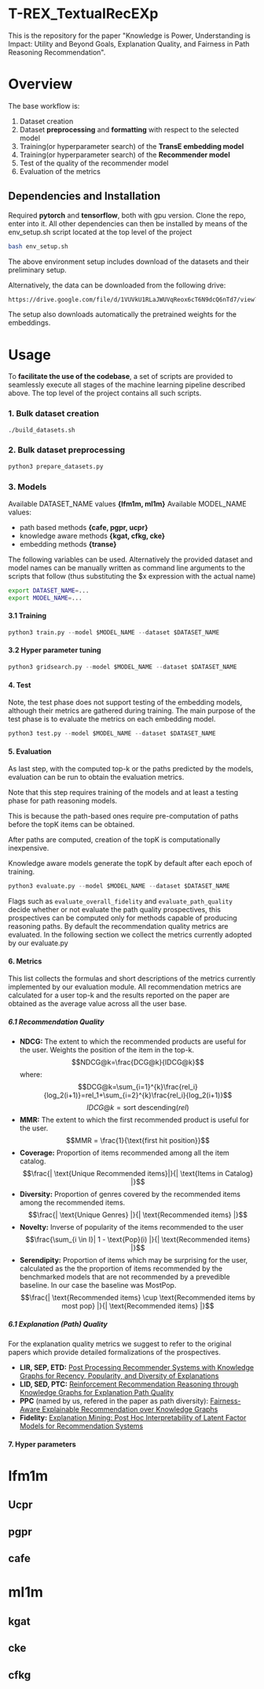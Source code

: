 # T-REX_TextualRecEXp
This is the repository for the paper "Knowledge is Power, Understanding is Impact: Utility and Beyond Goals, Explanation Quality, and Fairness in Path Reasoning Recommendation".

# Overview
The base workflow is:
1. Dataset creation
2. Dataset **preprocessing** and **formatting** with respect to the selected model
3. Training(or hyperparameter search) of the **TransE embedding model**
4. Training(or hyperparameter search) of the **Recommender model**
5. Test of the quality of the recommender model
6. Evaluation of the metrics

## Dependencies and Installation
Required **pytorch** and **tensorflow**, both with gpu version.
Clone the repo, enter into it.
All other dependencies can then be installed by means of the env_setup.sh script located at the top level of the project
```bash
bash env_setup.sh
```
The above environment setup includes download of the datasets and their preliminary setup.

Alternatively, the data can be downloaded from the following drive:
```bash
https://drive.google.com/file/d/1VUVkU1RLaJWUVqReox6cT6N9dcQ6nTd7/view?usp=sharing
```
The setup also downloads automatically the pretrained weights for the embeddings.

# Usage
To **facilitate the use of the codebase**, a set of scripts are provided to seamlessly execute all stages of the machine learning pipeline described above.
The top level of the project contains all such scripts.

### 1. Bulk dataset creation
```bash
./build_datasets.sh
```
### 2. Bulk dataset preprocessing
```python
python3 prepare_datasets.py
```
### 3. Models
Available DATASET_NAME values **{lfm1m, ml1m}**
Available MODEL_NAME values:
- path based methods **{cafe, pgpr, ucpr}**
- knowledge aware methods **{kgat, cfkg, cke}**
- embedding methods **{transe}**

The following variables can be used. Alternatively the provided dataset and model names can be manually written as command line arguments to the scripts that follow (thus substituting the $x expression with the actual name)
```bash
export DATASET_NAME=...
export MODEL_NAME=...
```
#### 3.1 Training

```python
python3 train.py --model $MODEL_NAME --dataset $DATASET_NAME
```
#### 3.2 Hyper parameter tuning

```python
python3 gridsearch.py --model $MODEL_NAME --dataset $DATASET_NAME
```

#### 4. Test
Note, the test phase does not support testing of the embedding models, although their metrics are gathered during training.
The main purpose of the test phase is to evaluate the metrics on each embedding model.
```python
python3 test.py --model $MODEL_NAME --dataset $DATASET_NAME
```


#### 5. Evaluation
As last step, with the computed top-k or the paths predicted by the models, evaluation can be run to obtain the evaluation metrics.

Note that this step requires training of the models and at least a testing phase for path reasoning models.

This is because the path-based ones require pre-computation of paths before the topK items can be obtained. 

After paths are computed, creation of the topK is computationally inexpensive.

Knowledge aware models generate the topK by default after each epoch of training.

```python
python3 evaluate.py --model $MODEL_NAME --dataset $DATASET_NAME
```

Flags such as `evaluate_overall_fidelity` and `evaluate_path_quality` decide whether or not evaluate the path quality prospectives, this prospectives can be computed only for methods capable of producing reasoning paths. By default the recommendation quality metrics are evaluated. In the following section we collect the metrics currently adopted by our evaluate.py

#### 6. Metrics 
This list collects the formulas and short descriptions of the metrics currently implemented by our evaluation module. All recommendation metrics are calculated for a user top-k and the results reported on the paper are obtained as the average value across all the user base.

##### 6.1 Recommendation Quality
- **NDCG:** The extent to which the recommended products are useful for the user. Weights the position of the item in the top-k.
$$NDCG@k=\frac{DCG@k}{IDCG@k}$$ where:
$$DCG@k=\sum_{i=1}^{k}\frac{rel_i}{log_2(i+1)}=rel_1+\sum_{i=2}^{k}\frac{rel_i}{log_2(i+1)}$$
$$IDCG@k = \text{sort descending}(rel)$$
- **MMR:** The extent to which the first recommended product is useful for the user.
$$MMR = \frac{1}{\text{first hit position}}$$
- **Coverage:** Proportion of items recommended among all the item catalog.
$$\frac{| \text{Unique Recommended items}|}{| \text{Items in Catalog} |}$$
- **Diversity:** Proportion of genres covered by the recommended items among the recommended items. 
$$\frac{| \text{Unique Genres} |}{| \text{Recommended items} |}$$
- **Novelty:** Inverse of popularity of the items recommended to the user
$$\frac{\sum_{i \in I}| 1 - \text{Pop}(i) |}{| \text{Recommended items} |}$$
- **Serendipity:** Proportion of items which may be surprising for the user, calculated as the the proportion of items recommended by the benchmarked models that are not recommended by a prevedible baseline. In our case the baseline was MostPop.
$$\frac{| \text{Recommended items} \cup \text{Recommended items by most pop} |}{| \text{Recommended items} |}$$
##### 6.1 Explanation (Path) Quality
For the explanation quality metrics we suggest to refer to the original papers which provide detailed formalizations of the prospectives.
- **LIR, SEP, ETD:** [Post Processing Recommender Systems with Knowledge Graphs for Recency, Popularity, and Diversity of Explanations](https://dl.acm.org/doi/10.1145/3477495.3532041)
- **LID, SED, PTC:** [Reinforcement Recommendation Reasoning through Knowledge Graphs for Explanation Path Quality
](https://arxiv.org/abs/2209.04954)
- **PPC** (named by us, refered in the paper as path diversity): [Fairness-Aware Explainable Recommendation over Knowledge Graphs](https://dl.acm.org/doi/10.1145/3397271.3401051)
- **Fidelity:** [Explanation Mining: Post Hoc Interpretability of Latent Factor Models for Recommendation Systems](https://dl.acm.org/doi/10.1145/3219819.3220072)

#### 7. Hyper parameters
# lfm1m
## Ucpr
## pgpr
## cafe

# ml1m
## kgat 
## cke
## cfkg


